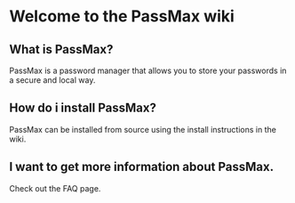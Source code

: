 # Welcome to the PassMax wiki

## What is PassMax?

PassMax is a password manager that allows you to store your passwords in a secure and local way.

## How do i install PassMax?

PassMax can be installed from source using the install instructions in the wiki.

## I want to get more information about PassMax.

Check out the FAQ page.
